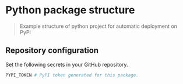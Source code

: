 # Python package structure

> Example structure of python project for automatic deployment on PyPI

## Repository configuration

Set the following secrets in your GitHub repository.
```bash
PYPI_TOKEN # PyPI token generated for this package.
```
